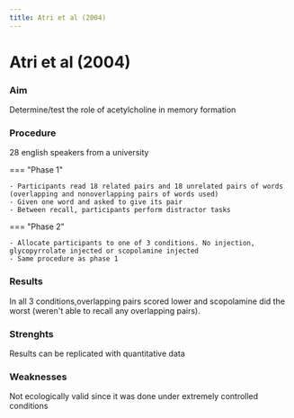 ```yaml
---
title: Atri et al (2004)
---
```

# Atri et al (2004)

### Aim
Determine/test the role of acetylcholine in memory formation

### Procedure
28 english speakers from a university

=== "Phase 1"

  ```
  - Participants read 18 related pairs and 18 unrelated pairs of words (overlapping and nonoverlapping pairs of words used)
  - Given one word and asked to give its pair
  - Between recall, participants perform distractor tasks
  ```
  
=== "Phase 2"

  ```
  - Allocate participants to one of 3 conditions. No injection, glycopyrrolate injected or scopolamine injected
  - Same procedure as phase 1
  ```

### Results
In all 3 conditions,overlapping pairs scored lower and scopolamine did the worst (weren't able to recall any overlapping pairs).

### Strenghts
Results can be replicated with quantitative data

### Weaknesses
Not ecologically valid since it was done under extremely controlled conditions
